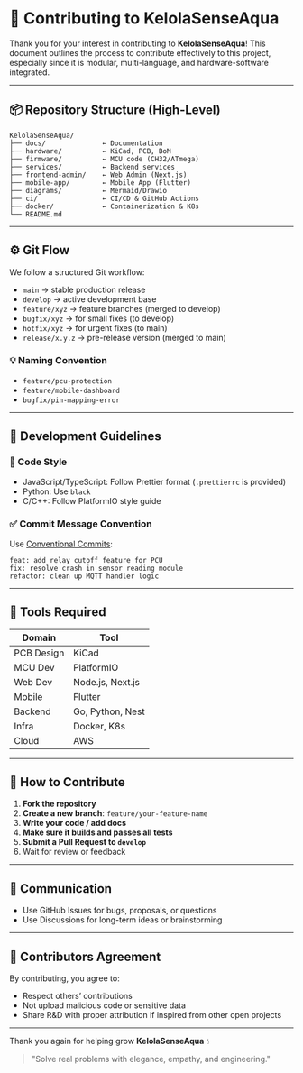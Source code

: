# 🤝 Contributing to KelolaSenseAqua

Thank you for your interest in contributing to **KelolaSenseAqua**! This document outlines the process to contribute effectively to this project, especially since it is modular, multi-language, and hardware-software integrated.

---

## 📦 Repository Structure (High-Level)

```
KelolaSenseAqua/
├── docs/              ← Documentation
├── hardware/          ← KiCad, PCB, BoM
├── firmware/          ← MCU code (CH32/ATmega)
├── services/          ← Backend services
├── frontend-admin/    ← Web Admin (Next.js)
├── mobile-app/        ← Mobile App (Flutter)
├── diagrams/          ← Mermaid/Drawio
├── ci/                ← CI/CD & GitHub Actions
├── docker/            ← Containerization & K8s
└── README.md
```

---

## ⚙️ Git Flow

We follow a structured Git workflow:

- `main` → stable production release
- `develop` → active development base
- `feature/xyz` → feature branches (merged to develop)
- `bugfix/xyz` → for small fixes (to develop)
- `hotfix/xyz` → for urgent fixes (to main)
- `release/x.y.z` → pre-release version (merged to main)

### 💡 Naming Convention

- `feature/pcu-protection`
- `feature/mobile-dashboard`
- `bugfix/pin-mapping-error`

---

## 🧪 Development Guidelines

### 🧼 Code Style

- JavaScript/TypeScript: Follow Prettier format (`.prettierrc` is provided)
- Python: Use `black`
- C/C++: Follow PlatformIO style guide

### ✅ Commit Message Convention

Use [Conventional Commits](https://www.conventionalcommits.org/en/v1.0.0/):

```
feat: add relay cutoff feature for PCU
fix: resolve crash in sensor reading module
refactor: clean up MQTT handler logic
```

---

## 🧰 Tools Required

| Domain     | Tool             |
| ---------- | ---------------- |
| PCB Design | KiCad            |
| MCU Dev    | PlatformIO       |
| Web Dev    | Node.js, Next.js |
| Mobile     | Flutter          |
| Backend    | Go, Python, Nest |
| Infra      | Docker, K8s      |
| Cloud      | AWS              |

---

## 📝 How to Contribute

1. **Fork the repository**
2. **Create a new branch**: `feature/your-feature-name`
3. **Write your code / add docs**
4. **Make sure it builds and passes all tests**
5. **Submit a Pull Request to `develop`**
6. Wait for review or feedback

---

## 📣 Communication

- Use GitHub Issues for bugs, proposals, or questions
- Use Discussions for long-term ideas or brainstorming

---

## 👥 Contributors Agreement

By contributing, you agree to:

- Respect others’ contributions
- Not upload malicious code or sensitive data
- Share R\&D with proper attribution if inspired from other open projects

---

Thank you again for helping grow **KelolaSenseAqua** 💧

> "Solve real problems with elegance, empathy, and engineering."
